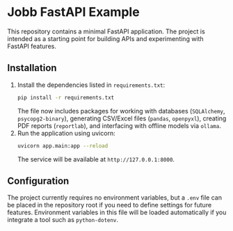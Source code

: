 # Jobb FastAPI Example

This repository contains a minimal FastAPI application. The project is intended as a starting point for building APIs and experimenting with FastAPI features.

## Installation

1. Install the dependencies listed in `requirements.txt`:
   ```bash
   pip install -r requirements.txt
   ```
   The file now includes packages for working with databases
   (`SQLAlchemy`, `psycopg2-binary`), generating CSV/Excel files
   (`pandas`, `openpyxl`), creating PDF reports (`reportlab`), and
   interfacing with offline models via `ollama`.
2. Run the application using uvicorn:
   ```bash
   uvicorn app.main:app --reload
   ```
   The service will be available at `http://127.0.0.1:8000`.

## Configuration

The project currently requires no environment variables, but a `.env` file can be placed in the repository root if you need to define settings for future features. Environment variables in this file will be loaded automatically if you integrate a tool such as `python-dotenv`.

